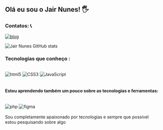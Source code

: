 
## Olá eu sou o Jair Nunes! 🖐️

### Contatos: 📞
[![blog](https://img.shields.io/badge/LinkedIn-0077B5?style=for-the-badge&logo=linkedin&logoColor=white)](https://www.linkedin.com/in/jair-nunes-99ab871bb/)
<!-- [![blog](https://img.shields.io/badge/Discord-7289DA?style=for-the-badge&logo=discord&logoColor=white)](https://www.linkedin.com/in/jair-nunes-99ab871bb/) -->

![Jair Nunes GitHub stats](https://github-readme-stats.vercel.app/api?username=Jairnunes1&show_icons=true&theme=dracula)


### Tecnologias que conheço :
<div style="display: inline_block"></br>
<img aling="center" alt="html5" src="https://img.shields.io/badge/HTML5-E34F26?style=for-the-badge&logo=html5&logoColor=white">
<img aling="center" alt="CSS3" src="https://img.shields.io/badge/CSS3-1572B6?style=for-the-badge&logo=css3&logoColor=white">
<img aling="center" alt="JavaScript" src="https://img.shields.io/badge/JavaScript-F7DF1E?style=for-the-badge&logo=javascript&logoColor=black">
</div>
</br>

#### Estou aprendendo também um pouco sobre as tecnologias e ferramentas:
<div style="display: inline_block"></br>
<img aling="center" alt="php" src="https://img.shields.io/badge/PHP-777BB4?style=for-the-badge&logo=php&logoColor=white">
<img aling="center" alt="figma" src="https://img.shields.io/badge/Figma-F24E1E?style=for-the-badge&logo=figma&logoColor=white">
</div>

</br>
Sou completamente apaixonado por tecnologias e sempre que possível estou pesquisando sobre algo
